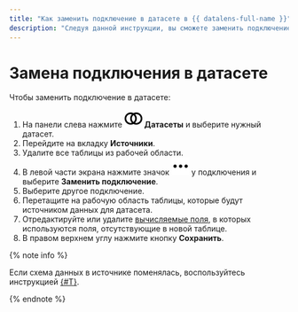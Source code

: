 ```yaml
---
title: "Как заменить подключение в датасете в {{ datalens-full-name }}"
description: "Следуя данной инструкции, вы сможете заменить подключение в датасете." 
---
```


# Замена подключения в датасете

Чтобы заменить подключение в датасете:


1. На панели слева нажмите ![image](../../../_assets/console-icons/circles-intersection.svg) **Датасеты** и выберите нужный датасет.
1. Перейдите на вкладку **Источники**.
1. Удалите все таблицы из рабочей области.
1. В левой части экрана нажмите значок ![image](../../../_assets/console-icons/ellipsis.svg) у подключения и выберите **Заменить подключение**.
1. Выберите другое подключение.
1. Перетащите на рабочую область таблицы, которые будут источником данных для датасета.
1. Отредактируйте или удалите [вычисляемые поля](../../concepts/calculations/index.md), в которых используются поля, отсутствующие в новой таблице.
1. В правом верхнем углу нажмите кнопку **Сохранить**.

{% note info %}

Если схема данных в источнике поменялась, воспользуйтесь инструкцией [{#T}](./update-field.md).

{% endnote %}
